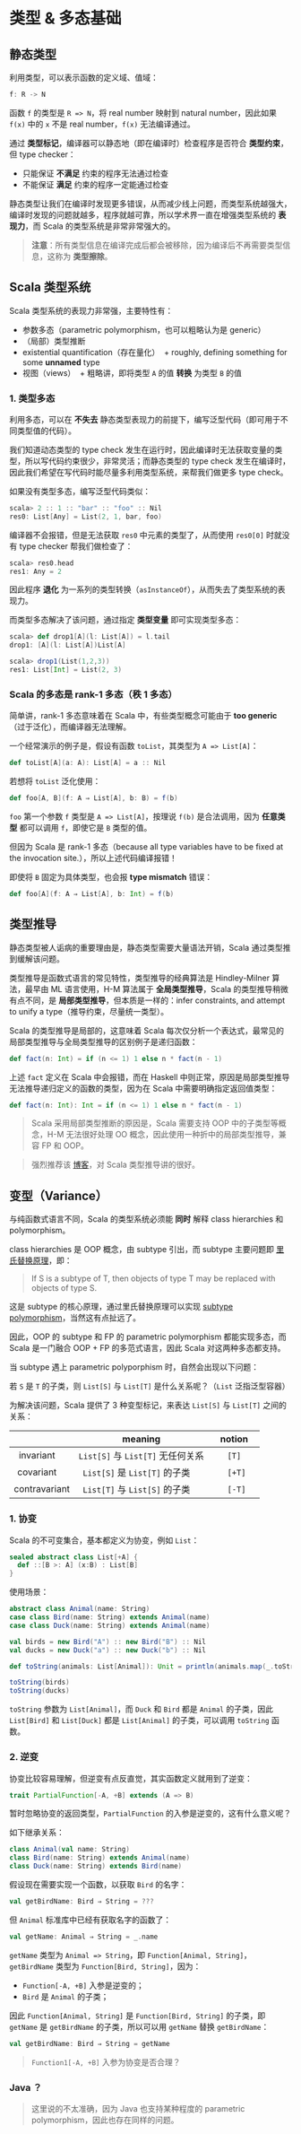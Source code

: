 # 类型 & 多态基础

## 静态类型

利用类型，可以表示函数的定义域、值域：

```Java
f: R -> N
```

函数 `f` 的类型是 `R => N`，将 real number 映射到 natural number，因此如果 `f(x)` 中的 `x` 不是 real number，`f(x)` 无法编译通过。

通过 **类型标记**，编译器可以静态地（即在编译时）检查程序是否符合 **类型约束**，但 type checker：

* 只能保证 **不满足** 约束的程序无法通过检查
* 不能保证 **满足** 约束的程序一定能通过检查

静态类型让我们在编译时发现更多错误，从而减少线上问题，而类型系统越强大，编译时发现的问题就越多，程序就越可靠，所以学术界一直在增强类型系统的 **表现力**，而 Scala 的类型系统是非常非常强大的。

>**注意**：所有类型信息在编译完成后都会被移除，因为编译后不再需要类型信息，这称为 **类型擦除**。

## Scala 类型系统

Scala 类型系统的表现力非常强，主要特性有：

* 参数多态（parametric polymorphism，也可以粗略认为是 generic）
* （局部）类型推断
* existential quantification（存在量化）
  + roughly, defining something for some **unnamed** type
* 视图（views）
  + 粗略讲，即将类型 `A` 的值 **转换** 为类型 `B` 的值

### 1. 类型多态

利用多态，可以在 **不失去** 静态类型表现力的前提下，编写泛型代码（即可用于不同类型值的代码）。

我们知道动态类型的 type check 发生在运行时，因此编译时无法获取变量的类型，所以写代码约束很少，非常灵活；而静态类型的 type check 发生在编译时，因此我们希望在写代码时能尽量多利用类型系统，来帮我们做更多 type check。

如果没有类型多态，编写泛型代码类似：

```Scala
scala> 2 :: 1 :: "bar" :: "foo" :: Nil
res0: List[Any] = List(2, 1, bar, foo)
```

编译器不会报错，但是无法获取 `res0` 中元素的类型了，从而使用 `res0[0]` 时就没有 type checker 帮我们做检查了：

```Scala
scala> res0.head
res1: Any = 2
```

因此程序 **退化** 为一系列的类型转换（`asInstanceOf`），从而失去了类型系统的表现力。

而类型多态解决了该问题，通过指定 **类型变量** 即可实现类型多态：

```Scala
scala> def drop1[A](l: List[A]) = l.tail
drop1: [A](l: List[A])List[A]

scala> drop1(List(1,2,3))
res1: List[Int] = List(2, 3)
```

### Scala 的多态是 rank-1 多态（秩 1 多态）

简单讲，rank-1 多态意味着在 Scala 中，有些类型概念可能由于 **too generic**（过于泛化），而编译器无法理解。

一个经常演示的例子是，假设有函数 `toList`，其类型为 `A => List[A]`：

```Scala
def toList[A](a: A): List[A] = a :: Nil
```

若想将 `toList` 泛化使用：

```Scala
def foo[A, B](f: A ⇒ List[A], b: B) = f(b)
```

`foo` 第一个参数 `f` 类型是 `A => List[A]`，按理说 `f(b)` 是合法调用，因为 **任意类型** 都可以调用 `f`，即使它是 `B` 类型的值。

但因为 Scala 是 rank-1 多态（because all type variables have to be fixed at the invocation site.），所以上述代码编译报错！

即使将 `B` 固定为具体类型，也会报 **type mismatch** 错误：

```Scala
def foo[A](f: A ⇒ List[A], b: Int) = f(b)
```

## 类型推导

静态类型被人诟病的重要理由是，静态类型需要大量语法开销，Scala 通过类型推到缓解该问题。

类型推导是函数式语言的常见特性，类型推导的经典算法是 Hindley-Milner 算法，最早由 ML 语言使用，H-M 算法属于 **全局类型推导**，Scala 的类型推导稍微有点不同，是 **局部类型推导**，但本质是一样的：infer constraints, and attempt to unify a type（推导约束，尽量统一类型）。

Scala 的类型推导是局部的，这意味着 Scala 每次仅分析一个表达式，最常见的局部类型推导与全局类型推导的区别例子是递归函数：

```Scala
def fact(n: Int) = if (n <= 1) 1 else n * fact(n - 1)
```

上述 `fact` 定义在 Scala 中会报错，而在 Haskell 中则正常，原因是局部类型推导无法推导递归定义的函数的类型，因为在 Scala 中需要明确指定返回值类型：

```Scala
def fact(n: Int): Int = if (n <= 1) 1 else n * fact(n - 1)
```

>Scala 采用局部类型推断的原因是，Scala 需要支持 OOP 中的子类型等概念，H-M 无法很好处理 OO 概念，因此使用一种折中的局部类型推导，兼容 FP 和 OOP。

>强烈推荐该 [博客](https://madusudanan.com/blog/scala-tutorials-part-2-type-inference-in-scala/)，对 Scala 类型推导讲的很好。

## 变型（Variance）

与纯函数式语言不同，Scala 的类型系统必须能 **同时** 解释 class hierarchies 和 polymorphism。

class hierarchies 是 OOP 概念，由 subtype 引出，而 subtype 主要问题即 [里氏替换原理](https://en.wikipedia.org/wiki/Liskov_substitution_principle)，即：

>If S is a subtype of T, then objects of type T may be replaced with objects of type S.

这是 subtype 的核心原理，通过里氏替换原理可以实现 [subtype polymorphism](https://en.wikipedia.org/wiki/Subtyping)，当然这有点扯远了。

因此，OOP 的 subtype 和 FP 的 parametric polymorphism 都能实现多态，而 Scala 是一门融合 OOP + FP 的多范式语言，因此 Scala 对这两种多态都支持。

当 subtype 遇上 parametric polyporphism 时，自然会出现以下问题：

若 `S` 是 `T` 的子类，则 `List[S]` 与 `List[T]` 是什么关系呢？（`List` 泛指泛型容器）

为解决该问题，Scala 提供了 3 种变型标记，来表达 `List[S]` 与 `List[T]` 之间的关系：

|               |                meaning           |        notion      |
|       :---:   |                :----:           |        :----:     |
| invariant     | `List[S]` 与 `List[T]` 无任何关系 |       `[T]`       |
| covariant     | `List[S]` 是 `List[T]` 的子类     |       `[+T]`      |
| contravariant | `List[T]` 与 `List[S]` 的子类     |       `[-T]`      |

### 1. 协变

Scala 的不可变集合，基本都定义为协变，例如 `List`：

```Scala
sealed abstract class List[+A] {
  def ::[B >: A] (x:B) : List[B]
}
```

使用场景：

```Scala
abstract class Animal(name: String)
case class Bird(name: String) extends Animal(name)
case class Duck(name: String) extends Animal(name)

val birds = new Bird("A") :: new Bird("B") :: Nil
val ducks = new Duck("a") :: new Duck("b") :: Nil

def toString(animals: List[Animal]): Unit = println(animals.map(_.toString).mkString(", "))

toString(birds)
toString(ducks)
```

`toString` 参数为 `List[Animal]`，而 `Duck` 和 `Bird` 都是 `Animal` 的子类，因此 `List[Bird]` 和 `List[Duck]` 都是 `List[Animal]` 的子类，可以调用 `toString` 函数。

### 2. 逆变

协变比较容易理解，但逆变有点反直觉，其实函数定义就用到了逆变：

```Scala
trait PartialFunction[-A, +B] extends (A => B)
```

暂时忽略协变的返回类型，`PartialFunction` 的入参是逆变的，这有什么意义呢？

如下继承关系：

```Scala
class Animal(val name: String)
class Bird(name: String) extends Animal(name)
class Duck(name: String) extends Bird(name)
```

假设现在需要实现一个函数，以获取 `Bird` 的名字：

```Scala
val getBirdName: Bird ⇒ String = ???
```

但 `Animal` 标准库中已经有获取名字的函数了：

```Scala
val getName: Animal ⇒ String = _.name
```

`getName` 类型为 `Animal => String`，即 `Function[Animal, String]`，`getBirdName` 类型为 `Function[Bird, String]`，因为：

* `Function[-A, +B]` 入参是逆变的；
* `Bird` 是 `Animal` 的子类；

因此 `Function[Animal, String]` 是 `Function[Bird, String]` 的子类，即 `getName` 是 `getBirdName` 的子类，所以可以用 `getName` 替换 `getBirdName`：

```Scala
val getBirdName: Bird ⇒ String = getName
```

>`Function1[-A, +B]` 入参为协变是否合理？
>
>


### Java ？

>这里说的不太准确，因为 Java 也支持某种程度的 parametric polymorphism，因此也存在同样的问题。



